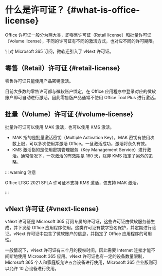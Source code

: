 # 什么是许可证？ {#what-is-office-license}

Office 许可证一般分为两大类，即零售许可证（Retail license）和批量许可证（Volume license），不同的许可证有不同的激活方式，也对应不同的许可期限。

针对 Microsoft 365 订阅，微软还引入了 vNext 许可证。

## 零售（Retail）许可证 {#retail-license}

零售许可证只能使用产品密钥激活。

目前大多数的零售许可都与微软账户绑定，在 Office 应用程序中登录对应的微软账户即可自动进行激活，因此零售版产品通常不使用 Office Tool Plus 进行激活。

## 批量（Volume）许可证 {#volume-license}

批量许可证可以使用 MAK 激活，也可以使用 KMS 激活。

- MAK 指的是批量激活密钥（Multiple Activation Key），MAK 密钥有使用次数上限，可以多次使用并激活 Office。一旦激活成功，激活将永久有效。
- KMS 激活指的是使用密钥管理服务（Key Management Service）进行激活。通常情况下，一次激活的有效期是 180 天，除非 KMS 指定了另外的策略。

::: warning 注意

Office LTSC 2021 SPLA 许可证不支持 KMS 激活，仅支持 MAK 激活。

:::

## vNext 许可证 {#vnext-license}

vNext 许可证是 Microsoft 365 订阅专属的许可证，这些许可证由微软服务器生成，并下发给 Office 应用程序使用。这类许可证有数字签名保护，并定期进行验证。vNext 许可证中包含了微软账户的信息，并指定了 Office 应用程序的可用性。

一般情况下，vNext 许可证有三个月的授权时间，因此需要 Internet 连接才能不间断地使用 Microsoft 365 应用。vNext 许可证也有一定的设备数量限制，Microsoft 365 个人和家庭版允许五台设备进行使用，Microsoft 365 企业版则可以允许 10 台设备进行使用。
